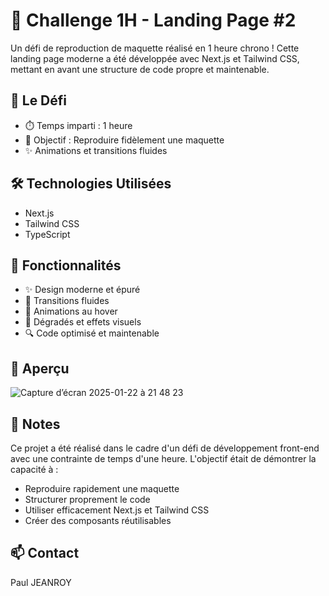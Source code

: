 # 🚀 Challenge 1H - Landing Page #2

Un défi de reproduction de maquette réalisé en 1 heure chrono ! Cette landing page moderne a été développée avec Next.js et Tailwind CSS, mettant en avant une structure de code propre et maintenable.

## 🎯 Le Défi

- ⏱️ Temps imparti : 1 heure 
- 🎨 Objectif : Reproduire fidèlement une maquette 
- ✨ Animations et transitions fluides

## 🛠️ Technologies Utilisées

- Next.js
- Tailwind CSS 
- TypeScript

## 🌟 Fonctionnalités

- ✨ Design moderne et épuré 
- 🔄 Transitions fluides 
- 💫 Animations au hover 
- 🎨 Dégradés et effets visuels 
- 🔍 Code optimisé et maintenable

## 🎨 Aperçu

![Capture d’écran 2025-01-22 à 21 48 23](https://github.com/user-attachments/assets/f72a3849-d6e3-4e2c-8ae7-c10ecf7619cc)


## 📝 Notes 

Ce projet a été réalisé dans le cadre d'un défi de développement front-end avec une contrainte de temps d'une heure. L'objectif était de démontrer la capacité à :

- Reproduire rapidement une maquette 
- Structurer proprement le code 
- Utiliser efficacement Next.js et Tailwind CSS 
- Créer des composants réutilisables

## 📫 Contact 

Paul JEANROY
